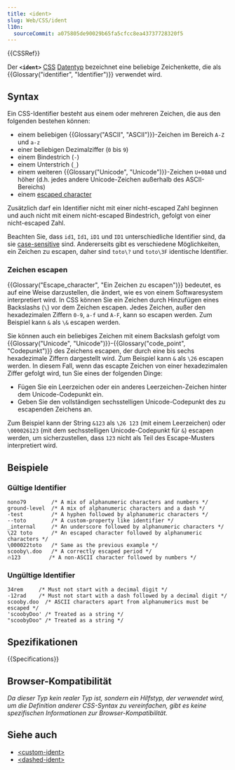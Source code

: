 ```yaml
---
title: <ident>
slug: Web/CSS/ident
l10n:
  sourceCommit: a075805de90029b65fa5cfcc8ea43737728320f5
---
```


{{CSSRef}}

Der **`<ident>`** [CSS](/de/docs/Web/CSS) [Datentyp](/de/docs/Web/CSS/CSS_Values_and_Units/CSS_data_types) bezeichnet eine beliebige Zeichenkette, die als {{Glossary("identifier", "Identifier")}} verwendet wird.

## Syntax

Ein CSS-Identifier besteht aus einem oder mehreren Zeichen, die aus den folgenden bestehen können:

- einem beliebigen {{Glossary("ASCII", "ASCII")}}-Zeichen im Bereich `A-Z` und `a-z`
- einer beliebigen Dezimalziffer (`0` bis `9`)
- einem Bindestrich (`-`)
- einem Unterstrich (`_`)
- einem weiteren {{Glossary("Unicode", "Unicode")}}-Zeichen `U+00A0` und höher (d.h. jedes andere Unicode-Zeichen außerhalb des ASCII-Bereichs)
- einem [escaped character](#zeichen_escapen)

Zusätzlich darf ein Identifier nicht mit einer nicht-escaped Zahl beginnen und auch nicht mit einem nicht-escaped Bindestrich, gefolgt von einer nicht-escaped Zahl.

Beachten Sie, dass `id1`, `Id1`, `iD1` und `ID1` unterschiedliche Identifier sind, da sie [case-sensitive](https://en.wikipedia.org/wiki/Case_sensitivity) sind. Andererseits gibt es verschiedene Möglichkeiten, ein Zeichen zu escapen, daher sind `toto\?` und `toto\3F` identische Identifier.

### Zeichen escapen

{{Glossary("Escape_character", "Ein Zeichen zu escapen")}} bedeutet, es auf eine Weise darzustellen, die ändert, wie es von einem Softwaresystem interpretiert wird. In CSS können Sie ein Zeichen durch Hinzufügen eines Backslashs (`\`) vor dem Zeichen escapen. Jedes Zeichen, außer den hexadezimalen Ziffern `0-9`, `a-f` und `A-F`, kann so escapen werden. Zum Beispiel kann `&` als `\&` escapen werden.

Sie können auch ein beliebiges Zeichen mit einem Backslash gefolgt vom {{Glossary("Unicode", "Unicode")}}-{{Glossary("code_point", "Codepunkt")}} des Zeichens escapen, der durch eine bis sechs hexadezimale Ziffern dargestellt wird. Zum Beispiel kann `&` als `\26` escapen werden. In diesem Fall, wenn das escapte Zeichen von einer hexadezimalen Ziffer gefolgt wird, tun Sie eines der folgenden Dinge:

- Fügen Sie ein Leerzeichen oder ein anderes Leerzeichen-Zeichen hinter dem Unicode-Codepunkt ein.
- Geben Sie den vollständigen sechsstelligen Unicode-Codepunkt des zu escapenden Zeichens an.

Zum Beispiel kann der String `&123` als `\26 123` (mit einem Leerzeichen) oder `\000026123` (mit dem sechsstelligen Unicode-Codepunkt für `&`) escapen werden, um sicherzustellen, dass `123` nicht als Teil des Escape-Musters interpretiert wird.

## Beispiele

### Gültige Identifier

```plain example-good
nono79        /* A mix of alphanumeric characters and numbers */
ground-level  /* A mix of alphanumeric characters and a dash */
-test         /* A hyphen followed by alphanumeric characters */
--toto        /* A custom-property like identifier */
_internal     /* An underscore followed by alphanumeric characters */
\22 toto      /* An escaped character followed by alphanumeric characters */
\000022toto   /* Same as the previous example */
scooby\.doo   /* A correctly escaped period */
🔥123         /* A non-ASCII character followed by numbers */
```

### Ungültige Identifier

```plain example-bad
34rem     /* Must not start with a decimal digit */
-12rad    /* Must not start with a dash followed by a decimal digit */
scooby.doo  /* ASCII characters apart from alphanumerics must be escaped */
'scoobyDoo' /* Treated as a string */
"scoobyDoo" /* Treated as a string */
```

## Spezifikationen

{{Specifications}}

## Browser-Kompatibilität

_Da dieser Typ kein realer Typ ist, sondern ein Hilfstyp, der verwendet wird, um die Definition anderer CSS-Syntax zu vereinfachen, gibt es keine spezifischen Informationen zur Browser-Kompatibilität._

## Siehe auch

- [&lt;custom-ident&gt;](/de/docs/Web/CSS/custom-ident)
- [&lt;dashed-ident&gt;](/de/docs/Web/CSS/dashed-ident)
